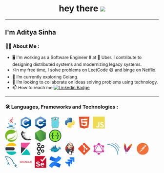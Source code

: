 <h1 align="center">
  hey there
  <img src="https://media.giphy.com/media/hvRJCLFzcasrR4ia7z/giphy.gif" width="30px"/>
</h1>

---
## I'm Aditya Sinha
### 👨‍💻 About Me :
- 🖥️ I'm working as a Software Engineer II at 🏦 Uber. I contribute to designing distributed systems and modernizing legacy systems.
- ⚡In my free time, I solve problems on LeetCode 😅 and binge on Netflix.
- 🌱 I’m currently exploring Golang.
- 💞️ I’m looking to collaborate on ideas solving problems using technology.
- 📫 How to reach me [![Linkedin Badge](https://img.shields.io/badge/sinhaaditya99-blue?style=flat-square&logo=Linkedin&logoColor=white)](https://www.linkedin.com/in/sinhaaditya99)

----
### 🛠️ Languages, Frameworks and Technologies :
<div>
  <img src="https://github.com/devicons/devicon/blob/master/icons/java/java-original.svg" title="Java" width="40" height="40" />&nbsp;
  <img src="https://github.com/devicons/devicon/blob/master/icons/c/c-original.svg" title="C" width="40" height="40" />&nbsp;
  <img src="https://github.com/devicons/devicon/blob/master/icons/cplusplus/cplusplus-original.svg" title="C" width="40" height="40" />&nbsp;
  <img src="https://github.com/devicons/devicon/blob/master/icons/go/go-original.svg" title="Go" width="40" height="40" />&nbsp;
  <img src="https://github.com/devicons/devicon/blob/master/icons/python/python-original.svg" title="Python" width="40" height="40" />&nbsp;
  <img src="https://github.com/devicons/devicon/blob/master/icons/html5/html5-original.svg" title="HTML" width="40" height="40" />&nbsp;
  <img src="https://github.com/devicons/devicon/blob/master/icons/javascript/javascript-plain.svg" title="JS" width="40" height="40" />&nbsp;
</div>
<div>
    <img src="https://github.com/devicons/devicon/blob/master/icons/spring/spring-original.svg" title="Spring" width="40" height="40" />&nbsp;
    <img src="https://github.com/devicons/devicon/blob/master/icons/flask/flask-original.svg" title="Flask" width="40" height="40" />&nbsp;
    <img src="https://github.com/devicons/devicon/blob/master/icons/nodejs/nodejs-original.svg" title="NodeJS" width="40" height="40" />&nbsp;
    <img src="https://github.com/devicons/devicon/blob/develop/icons/swagger/swagger-original.svg" title="Swagger" width="40" height="40" />&nbsp;
</div>
<div>
  <img src="https://github.com/devicons/devicon/blob/develop/icons/elasticsearch/elasticsearch-original.svg" title="Elasticsearch" width="40" height="40" />&nbsp
  <img src="https://github.com/devicons/devicon/blob/develop/icons/kibana/kibana-original.svg" title="Kibana" width="40" height="40" />&nbsp
  <img src="https://github.com/devicons/devicon/blob/master/icons/apachekafka/apachekafka-original.svg" title="Kafka" width="40" height="40" />&nbsp;
  <img src="https://github.com/devicons/devicon/blob/master/icons/docker/docker-original.svg" title="Docker" width="40" height="40" />&nbsp;
  <img src="https://github.com/devicons/devicon/blob/develop/icons/jenkins/jenkins-original.svg" title="Jenkins" width="40" height="40" />&nbsp;
  <img src="https://github.com/devicons/devicon/blob/master/icons/git/git-original.svg" title="Git" width="40" height="40" />&nbsp;
  <img src="https://github.com/devicons/devicon/blob/master/icons/graphql/graphql-plain.svg" title="GraphQL" width="40" height="40" />&nbsp;
  <img src="https://github.com/devicons/devicon/blob/develop/icons/sonarqube/sonarqube-original.svg" title="SonarQube" width="40" height="40" />&nbsp;
  <img src="https://github.com/devicons/devicon/blob/develop/icons/maven/maven-original.svg" title="Maven" width="40" height="40" />&nbsp;
  <img src="https://github.com/devicons/devicon/blob/develop/icons/postman/postman-original.svg" title="Postman" width="40" height="40" />&nbsp;
  <img src="https://github.com/devicons/devicon/blob/master/icons/mysql/mysql-original.svg" title="MYSQL" width="40" height="40" />&nbsp;
  <img src="https://github.com/devicons/devicon/blob/master/icons/oracle/oracle-original.svg" title="Oracle" width="40" height="40" />&nbsp;
  <img src="https://github.com/devicons/devicon/blob/master/icons/selenium/selenium-original.svg" title="Selenium" width="40" height="40" />&nbsp;
  <img src="https://github.com/devicons/devicon/blob/master/icons/confluence/confluence-original.svg" title="Confluence" width="40" height="40" />&nbsp;
  <img src="https://github.com/devicons/devicon/blob/master/icons/jira/jira-original.svg" title="Jira" width="40" height="40" />&nbsp;
</div>
<!---
jrsinha2/jrsinha2 is a ✨ special ✨ repository because its `README.md` (this file) appears on your GitHub profile.
You can click the Preview link to take a look at your changes.
--->
